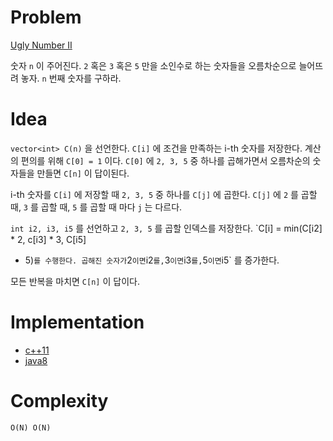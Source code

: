 # Problem

[Ugly Number II](https://leetcode.com/problems/ugly-number-ii/)

숫자 `n` 이 주어진다. `2` 혹은 `3` 혹은 `5` 만을 소인수로 하는
숫자들을 오름차순으로 늘어뜨려 놓자. `n` 번째 숫자를 구하라.

# Idea

`vector<int> C(n)` 을 선언한다. `C[i]` 에 조건을 만족하는 i-th
숫자를 저장한다. 계산의 편의를 위해 `C[0] = 1` 이다. `C[0]` 에 `2, 3,
5` 중 하나를 곱해가면서 오름차순의 숫자들을 만들면 `C[n]` 이 답이된다.

i-th 숫자를 `C[i]` 에 저장할 때 `2, 3, 5` 중 하나를 `C[j]` 에 곱한다.
`C[j]` 에 `2` 를 곱할 때, `3` 를 곱할 때, `5` 를 곱할 때 마다 `j` 는
다르다.

`int i2, i3, i5` 를 선언하고 `2, 3, 5` 를 곱할 인덱스를
저장한다. `C[i] = min(C[i2] * 2, c[i3] * 3, C[i5]
* 5)` 를 수행한다. 곱해진 숫자가 `2` 이면 `i2` 를, `3` 이면 `i3` 를,
`5` 이면 `i5` 를 증가한다.

모든 반복을 마치면 `C[n]` 이 답이다.

# Implementation

* [c++11](a.cpp)
* [java8](Solution.java)

# Complexity

```
O(N) O(N)
```
